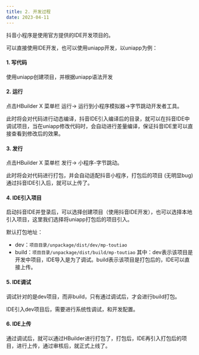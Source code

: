 ```yaml
---
title: 2. 开发过程
date: 2023-04-11
---
```

抖音小程序是使用官方提供的IDE开发项目的。

可以直接使用IDE开发，也可以使用uniapp开发，以uniapp为例：

#### 1. 写代码
使用uniapp创建项目，并根据uniapp语法开发

#### 2. 运行
点击HBuilder X 菜单栏 运行-> 运行到小程序模拟器->字节跳动开发者工具。

此时将会对代码进行动态编译，抖音IDE引入编译后的目录，就可以在抖音IDE中调试项目，当在uniapp修改代码时，会自动进行差量编译，保证抖音IDE里可以直接查看到修改后的效果。

#### 3. 发行
点击HBuilder X 菜单栏 发行-> 小程序-字节跳动。

此时将会对代码进行打包，并会自动适配抖音小程序，打包后的项目 (无明显bug) 通过抖音IDE引入后，就可以上传了。

#### 4. IDE引入项目
启动抖音IDE并登录后，可以选择创建项目（使用抖音IDE开发），也可以选择本地引入项目，这里我们选择将uniapp打包后的项目引入。

默认打包地址：
- dev：`项目目录/unpackage/dist/dev/mp-toutiao`
- build：`项目目录/unpackage/dist/build/mp-toutiao`
其中：dev表示该项目是开发中项目，IDE导入是为了调试。build表示该项目是打包后的，IDE可以直接上传。

#### 5. IDE调试
调试针对的是dev项目，而非build，只有通过调试后，才会进行build打包。

IDE引入dev项目后，需要进行系统性调试，和开发配置。


#### 6. IDE上传
通过调试后，就可以通过HBuilder进行打包了，打包后，IDE再引入打包后的项目，进行上传，通过审核后，就正式上线了。


